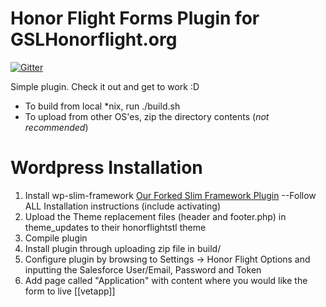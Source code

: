 Honor Flight Forms Plugin for GSLHonorflight.org
=========================

[![Gitter](https://badges.gitter.im/Join%20Chat.svg)](https://gitter.im/honorflight/honorflight-forms?utm_source=badge&utm_medium=badge&utm_campaign=pr-badge&utm_content=badge)

Simple plugin. Check it out and get to work :D

* To build from local *nix, run ./build.sh
* To upload from other OS'es, zip the directory contents (*not recommended*)

Wordpress Installation
===========================

1. Install wp-slim-framework [Our Forked Slim Framework Plugin](https://github.com/jancel/wp-slim-framework) --Follow ALL Installation instructions (include activating)
2. Upload the Theme replacement files (header and footer.php) in theme_updates to their honorflightstl theme
3. Compile plugin
4. Install plugin through uploading zip file in build/
5. Configure plugin by browsing to Settings -> Honor Flight Options and inputting the Salesforce User/Email, Password and Token
6. Add page called "Application" with content where you would like the form to live [[vetapp]]